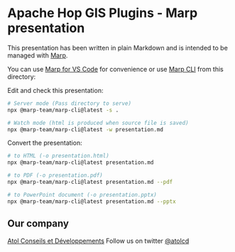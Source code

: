 # Apache Hop GIS Plugins - Marp presentation

This presentation has been written in plain Markdown and is intended to be managed with [Marp](https://marp.app/).

You can use [Marp for VS Code](https://marketplace.visualstudio.com/items?itemName=marp-team.marp-vscode) for convenience or use [Marp CLI](https://github.com/marp-team/marp-cli) from this directory:

Edit and check this presentation:
```sh
# Server mode (Pass directory to serve)
npx @marp-team/marp-cli@latest -s .

# Watch mode (html is produced when source file is saved)
npx @marp-team/marp-cli@latest -w presentation.md
```

Convert the presentation:
```sh
# to HTML (-o presentation.html)
npx @marp-team/marp-cli@latest presentation.md

# to PDF (-o presentation.pdf)
npx @marp-team/marp-cli@latest presentation.md --pdf

# to PowerPoint document (-o presentation.pptx)
npx @marp-team/marp-cli@latest presentation.md --pptx
```


Our company
---------------------
[Atol Conseils et Développements](http://www.atolcd.com)
Follow us on twitter [@atolcd](https://twitter.com/atolcd)
